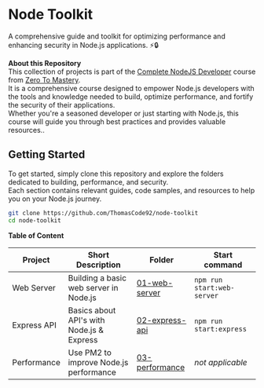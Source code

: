 # Node Toolkit

A comprehensive guide and toolkit for optimizing performance and enhancing security in Node.js applications. ⚡️🔒

**About this Repository**<br />
This collection of projects is part of the [Complete NodeJS Developer](https://www.udemy.com/course/complete-nodejs-developer-zero-to-mastery/) course from [Zero To Mastery](https://zerotomastery.io/).<br />
It is a comprehensive course designed to empower Node.js developers with the tools and knowledge needed to build, optimize performance, and fortify the security of their applications.<br />
Whether you're a seasoned developer or just starting with Node.js, this course will guide you through best practices and provides valuable resources..

## Getting Started

To get started, simply clone this repository and explore the folders dedicated to building, performance, and security.<br />
Each section contains relevant guides, code samples, and resources to help you on your Node.js journey.

```bash
git clone https://github.com/ThomasCode92/node-toolkit
cd node-toolkit
```

**Table of Content**

| Project     | Short Description                         | Folder                             | Start command              |
| ----------- | ----------------------------------------- | ---------------------------------- | -------------------------- |
| Web Server  | Building a basic web server in Node.js    | [01-web-server](/01-web-servers/)  | `npm run start:web-server` |
| Express API | Basics about API's with Node.js & Express | [02-express-api](/02-express-api/) | `npm run start:express`    |
| Performance | Use PM2 to improve Node.js performance    | [03-performance](/03-performance/) | _not applicable_           |
